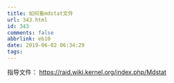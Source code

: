 ```yaml
---
title: 如何看mdstat文件
url: 343.html
id: 343
comments: false
abbrlink: eb10
date: 2019-06-02 06:34:29
tags:
---
```


指导文件： https://raid.wiki.kernel.org/index.php/Mdstat
